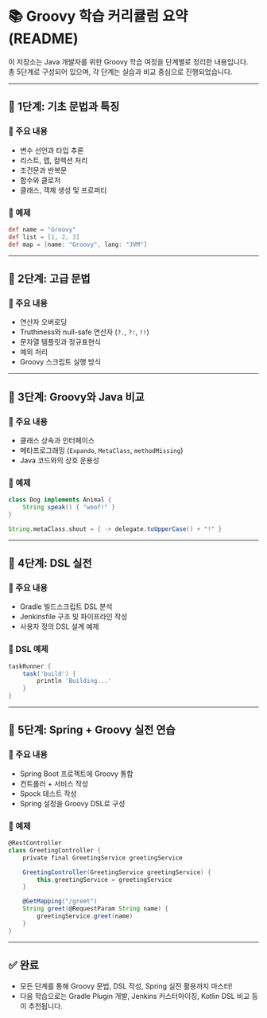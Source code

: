 # 📚 Groovy 학습 커리큘럼 요약 (README)

이 저장소는 Java 개발자를 위한 Groovy 학습 여정을 단계별로 정리한 내용입니다.  
총 5단계로 구성되어 있으며, 각 단계는 실습과 비교 중심으로 진행되었습니다.

---

## 📘 1단계: 기초 문법과 특징

### 🔹 주요 내용
- 변수 선언과 타입 추론
- 리스트, 맵, 컬렉션 처리
- 조건문과 반복문
- 함수와 클로저
- 클래스, 객체 생성 및 프로퍼티

### 🔹 예제
```groovy
def name = "Groovy"
def list = [1, 2, 3]
def map = [name: "Groovy", lang: "JVM"]
```

---

## 📗 2단계: 고급 문법

### 🔹 주요 내용
- 연산자 오버로딩
- Truthiness와 null-safe 연산자 (`?.`, `?:`, `!!`)
- 문자열 템플릿과 정규표현식
- 예외 처리
- Groovy 스크립트 실행 방식

---

## 📙 3단계: Groovy와 Java 비교

### 🔹 주요 내용
- 클래스 상속과 인터페이스
- 메타프로그래밍 (`Expando`, `MetaClass`, `methodMissing`)
- Java 코드와의 상호 운용성

### 🔹 예제
```groovy
class Dog implements Animal {
    String speak() { "woof!" }
}

String.metaClass.shout = { -> delegate.toUpperCase() + "!" }
```

---

## 📕 4단계: DSL 실전

### 🔹 주요 내용
- Gradle 빌드스크립트 DSL 분석
- Jenkinsfile 구조 및 파이프라인 작성
- 사용자 정의 DSL 설계 예제

### 🔹 DSL 예제
```groovy
taskRunner {
    task('build') {
        println 'Building...'
    }
}
```

---

## 🧩 5단계: Spring + Groovy 실전 연습

### 🔹 주요 내용
- Spring Boot 프로젝트에 Groovy 통합
- 컨트롤러 + 서비스 작성
- Spock 테스트 작성
- Spring 설정을 Groovy DSL로 구성

### 🔹 예제
```groovy
@RestController
class GreetingController {
    private final GreetingService greetingService

    GreetingController(GreetingService greetingService) {
        this.greetingService = greetingService
    }

    @GetMapping("/greet")
    String greet(@RequestParam String name) {
        greetingService.greet(name)
    }
}
```

---

## ✅ 완료

- 모든 단계를 통해 Groovy 문법, DSL 작성, Spring 실전 활용까지 마스터!
- 다음 학습으로는 Gradle Plugin 개발, Jenkins 커스터마이징, Kotlin DSL 비교 등이 추천됩니다.